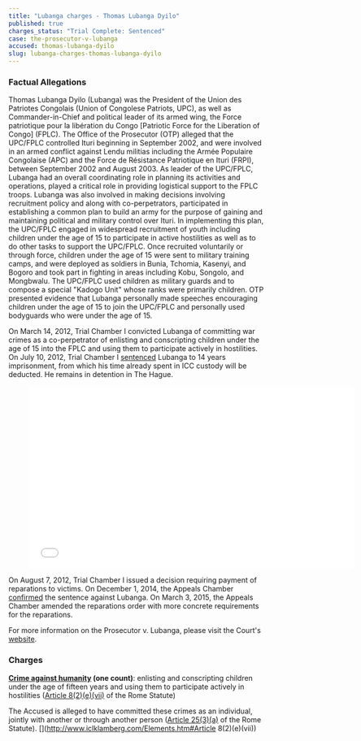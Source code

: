 ```yaml
---
title: "Lubanga charges - Thomas Lubanga Dyilo"
published: true
charges_status: "Trial Complete: Sentenced"
case: the-prosecutor-v-lubanga
accused: thomas-lubanga-dyilo
slug: lubanga-charges-thomas-lubanga-dyilo
---
```


### Factual Allegations

Thomas Lubanga Dyilo (Lubanga) was the President of the Union des Patriotes Congolais (Union of Congolese Patriots, UPC), as well as Commander-in-Chief and political leader of its armed wing, the Force patriotique pour la libération du Congo [Patriotic Force for the Liberation of Congo] (FPLC). The Office of the Prosecutor (OTP) alleged that the UPC/FPLC controlled Ituri beginning in September 2002, and were involved in an armed conflict against Lendu militias including the Armée Populaire Congolaise (APC) and the Force de Résistance Patriotique en Ituri (FRPI), between September 2002 and August 2003. As leader of the UPC/FPLC, Lubanga had an overall coordinating role in planning its activities and operations, played a critical role in providing logistical support to the FPLC troops. Lubanga was also involved in making decisions involving recruitment policy and along with co-perpetrators, participated in establishing a common plan to build an army for the purpose of gaining and maintaining political and military control over Ituri. In implementing this plan, the UPC/FPLC engaged in widespread recruitment of youth including children under the age of 15 to participate in active hostilities as well as to do other tasks to support the UPC/FPLC. Once recruited voluntarily or through force, children under the age of 15 were sent to military training camps, and were deployed as soldiers in Bunia, Tchomia, Kasenyi, and Bogoro and took part in fighting in areas including Kobu, Songolo, and Mongbwalu. The UPC/FPLC used children as military guards and to compose a special "Kadogo Unit" whose ranks were primarily children. OTP presented evidence that Lubanga personally made speeches encouraging children under the age of 15 to join the UPC/FPLC and personally used bodyguards who were under the age of 15.

On March 14, 2012, Trial Chamber I convicted Lubanga of committing war crimes as a co-perpetrator of enlisting and conscripting children under the age of 15 into the FPLC and using them to participate actively in hostilities. On July 10, 2012, Trial Chamber I [sentenced](http://www.icc-cpi.int/iccdocs/doc/doc1438370.pdf) Lubanga to 14 years imprisonment, from which his time already spent in ICC custody will be deducted. He remains in detention in The Hague.

<figure data-type="video">

<iframe class="embedly-embed" src="//cdn.embedly.com/widgets/media.html?src=http%3A%2F%2Fwww.youtube.com%2Fembed%2FZUbdN6047jc%3Ffeature%3Doembed&amp;url=https%3A%2F%2Fwww.youtube.com%2Fwatch%3Fv%3DZUbdN6047jc&amp;image=http%3A%2F%2Fi.ytimg.com%2Fvi%2FZUbdN6047jc%2Fhqdefault.jpg&amp;key=31a2d8b5de5447f0b129e81f50af7b5b&amp;type=text%2Fhtml&amp;schema=youtube" scrolling="no" allowfullscreen="" frameborder="0" height="360" width="640"></iframe>

</figure>

On August 7, 2012, Trial Chamber I issued a decision requiring payment of reparations to victims. On December 1, 2014, the Appeals Chamber [confirmed](http://www.icc-cpi.int/en_menus/icc/press%20and%20media/press%20releases/Pages/pr1069.aspx) the sentence against Lubanga. On March 3, 2015, the Appeals Chamber amended the reparations order with more concrete requirements for the reparations.

For more information on the Prosecutor v. Lubanga, please visit the Court's [website](http://www.icc-cpi.int/en_menus/icc/situations%20and%20cases/situations/situation%20icc%200104/related%20cases/icc%200104%200106/Pages/democratic%20republic%20of%20the%20congo.aspx).

### Charges

**[Crime against humanity](http://www.casematrixnetwork.org/case-m/klamberg-commentary/rome-statute/#c1171) (one count)**: enlisting and conscripting children under the age of fifteen years and using them to participate actively in hostilities ([Article 8(2)(e)(vii)](http://www.casematrixnetwork.org/cmn-knowledge-hub/klamberg-commentary/elements-of-crime/#c2378) of the Rome Statute)

The Accused is alleged to have committed these crimes as an individual, jointly with another or through another person ([Article 25(3)(a)](http://www.casematrixnetwork.org/case-m/klamberg-commentary/rome-statute/#c1198) of the Rome Statute).
[](http://www.iclklamberg.com/Elements.htm#Article 8(2)(e)(vii))


